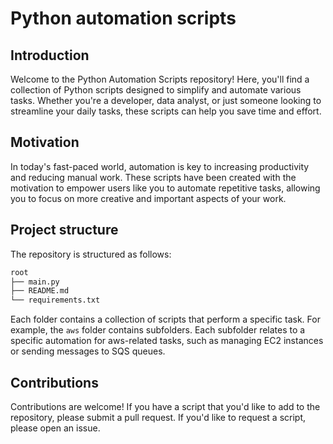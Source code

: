 # Python automation scripts

## Introduction
Welcome to the Python Automation Scripts repository! Here, you'll find a collection of Python scripts designed to simplify and automate various tasks. Whether you're a developer, data analyst, or just someone looking to streamline your daily tasks, these scripts can help you save time and effort.

## Motivation
In today's fast-paced world, automation is key to increasing productivity and reducing manual work. These scripts have been created with the motivation to empower users like you to automate repetitive tasks, allowing you to focus on more creative and important aspects of your work.

## Project structure
The repository is structured as follows:

```bash
root
├── main.py
├── README.md
└── requirements.txt
```

Each folder contains a collection of scripts that perform a specific task.  For example, the `aws` folder contains subfolders. Each subfolder relates to a specific automation for aws-related tasks, such as managing EC2 instances or sending messages to SQS queues.

## Contributions
Contributions are welcome! If you have a script that you'd like to add to the repository, please submit a pull request. If you'd like to request a script, please open an issue.